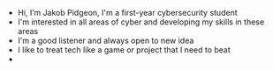 - Hi, I’m Jakob Pidgeon, I'm a first-year cybersecurity student
- I'm interested in all areas of cyber and developing my skills in these areas
- I'm a good listener and always open to new idea
- I like to treat tech like a game or project that I need to beat
- 
